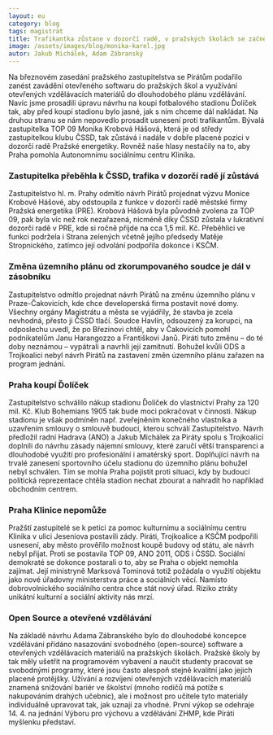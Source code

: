 ```yaml
---
layout: eu
category: blog
tags: magistrát
title: Trafikantka zůstane v dozorčí radě, v pražských školách se začně zavádět otevřený software
image: /assets/images/blog/monika-karel.jpg
autor: Jakub Michálek, Adam Zábranský
---
```


Na březnovém zasedání pražského zastupitelstva se Pirátům podařilo zanést zavádění otevřeného softwaru do pražských škol a využívání otevřených vzdělávacích materiálů do dlouhodobého plánu vzdělávání. Navíc jsme prosadili úpravu návrhu na koupi fotbalového stadionu Ďolíček tak, aby před koupí stadionu bylo jasné, jak s ním chceme dál nakládat. Na druhou stranu se nám nepovedlo prosadit usnesení proti trafikantům. Bývalá zastupitelka TOP 09 Monika Krobová Hášová, která je od středy zastupitelkou klubu ČSSD, tak zůstává i nadále v dobře placené pozici v dozorčí radě Pražské energetiky. Rovněž naše hlasy nestačily na to, aby Praha pomohla Autonomnímu sociálnímu centru Klinika.

### Zastupitelka přeběhla k ČSSD, trafika v dozorčí radě jí zůstává

Zastupitelstvo hl. m. Prahy odmítlo návrh Pirátů projednat výzvu Monice Krobové Hášové, aby odstoupila z funkce v dozorčí radě městské firmy Pražská energetika (PRE). Krobová Hášová byla původně zvolena za TOP 09, pak byla víc než rok nezařazená, nicméně díky ČSSD zůstala v lukrativní dozorčí radě v PRE, kde si ročně přijde na cca 1,5 mil. Kč. Přeběhlici ve funkci podržela i Strana zelených včetně jejího předsedy Matěje Stropnického, zatímco její odvolání podpořila dokonce i KSČM.

### Změna územního plánu od zkorumpovaného soudce je dál v zásobníku

Zastupitelstvo odmítlo projednat návrh Pirátů na změnu územního plánu v Praze-Čakovicích, kde chce developerská firma postavit nové domy. Všechny orgány Magistrátu a města se vyjádřily, že stavba je zcela nevhodná, přesto ji ČSSD tlačí. Soudce Havlín, odsouzený za korupci, na odposlechu uvedl, že po Březinovi chtěl, aby v Čakovicích pomohl podnikatelům Janu Harangozzo a Františkovi Janů. Piráti tuto změnu – do té doby neznámou – vypátrali a navrhli její zamítnutí. Bohužel kvůli ODS a Trojkoalici nebyl návrh Pirátů na zastavení změn územního plánu zařazen na program jednání.

### Praha koupí Ďolíček

Zastupitelstvo schválilo nákup stadionu Ďolíček do vlastnictví Prahy za 120 mil. Kč. Klub Bohemians 1905 tak bude moci pokračovat v činnosti. Nákup stadionu je však podmíněn např. zveřejněním konečného vlastníka a uzavřením smlouvy o smlouvě budoucí, kterou schválí Zastupitelstvo. Návrh předložil radní Hadrava (ANO) a Jakub Michálek za Piráty spolu s Trojkoalicí doplnili do návrhu zásady nájemní smlouvy, které zaručí větší transparenci a dlouhodobé využití pro profesionální i amatérský sport. Doplňující návrh na trvalé zanesení sportovního účelu stadionu do územního plánu bohužel nebyl schválen. Tím se mohla Praha pojistit proti situaci, kdy by budoucí politická reprezentace chtěla stadion nechat zbourat a nahradit ho například obchodním centrem.

### Praha Klinice nepomůže

Pražští zastupitelé se k petici za pomoc kulturnímu a sociálnímu centru Klinika v ulici Jeseniova postavili zády. Piráti, Trojkoalice a KSČM podpořili usnesení, aby město prověřilo možnost koupě budovy od státu, ale návrh nebyl přijat. Proti se postavila TOP 09, ANO 2011, ODS i ČSSD. Sociální demokraté se dokonce postarali o to, aby se Praha o objekt nemohla zajímat. Její ministryně Marksová Tominová totiž požádala o využití objektu jako nové úřadovny ministerstva práce a sociálních věcí. Namísto dobrovolnického sociálního centra chce stát nový úřad. Riziko ztráty unikátní kulturní a sociální aktivity nás mrzí.

### Open Source a otevřené vzdělávání

Na základě návrhu Adama Zábranského bylo do dlouhodobé koncepce vzdělávání přidáno nasazování svobodného (open-source) software a otevřených vzdělávacích materiálů na pražských školách. Pražské školy by tak měly ušetřit na programovém vybavení a naučit studenty pracovat se svobodnými programy, které jsou často alespoň stejně kvalitní jako jejich placené protějšky. Užívání a rozvíjení otevřených vzdělávacích materiálů znamená snižování bariér ve školství (mnoho rodičů má potíže s nakupováním drahých učebnic), ale i možnost pro učitele tyto materiály individuálně upravovat tak, jak uznají za vhodné. První výkop se odehraje 14. 4. na jednání Výboru pro výchovu a vzdělávání ZHMP, kde Piráti myšlenku představí.

